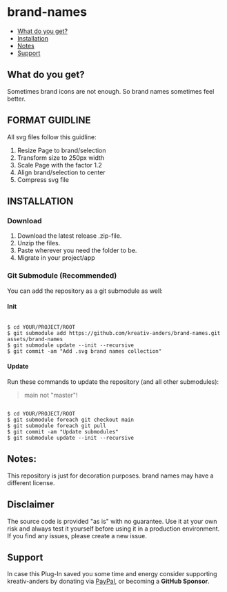 # brand-names

* [What do you get?](#what-do-you-get)
* [Installation](#installation)
* [Notes](#notes)
* [Support](#support)  

## What do you get?
Sometimes brand icons are not enough. So brand names sometimes feel better.

## FORMAT GUIDLINE
All svg files follow this guidline:

1. Resize Page to brand/selection
2. Transform size to 250px width
3. Scale Page with the factor 1.2
4. Align brand/selection to center
5. Compress svg file

## INSTALLATION

### Download

1. Download the latest release .zip-file.
2. Unzip the files.
3. Paste wherever you need the folder to be.
4. Migrate in your project/app


### Git Submodule (Recommended)
You can add the repository as a git submodule as well:

#### Init

```Shell

$ cd YOUR/PROJECT/ROOT
$ git submodule add https://github.com/kreativ-anders/brand-names.git assets/brand-names
$ git submodule update --init --recursive
$ git commit -am "Add .svg brand names collection"

```

#### Update

Run these commands to update the repository (and all other submodules):

> main not "master"!

```Shell

$ cd YOUR/PROJECT/ROOT
$ git submodule foreach git checkout main
$ git submodule foreach git pull
$ git commit -am "Update submodules"
$ git submodule update --init --recursive

```

## Notes:
This repository is just for decoration purposes. brand names may have a different license.


## Disclaimer

The source code is provided "as is" with no guarantee. Use it at your own risk and always test it yourself before using it in a production environment. If you find any issues, please create a new issue.

## Support

In case this Plug-In saved you some time and energy consider supporting kreativ-anders by donating via [PayPal](https://paypal.me/kreativanders), or becoming a **GitHub Sponsor**.